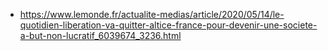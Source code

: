- https://www.lemonde.fr/actualite-medias/article/2020/05/14/le-quotidien-liberation-va-quitter-altice-france-pour-devenir-une-societe-a-but-non-lucratif_6039674_3236.html